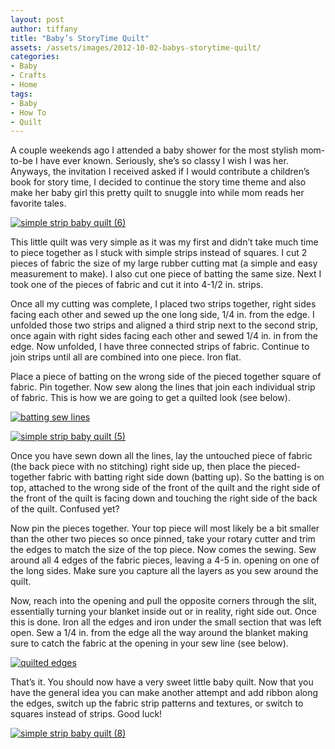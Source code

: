 ```yaml
---
layout: post
author: tiffany
title: "Baby’s StoryTime Quilt"
assets: /assets/images/2012-10-02-babys-storytime-quilt/
categories: 
- Baby
- Crafts
- Home
tags: 
- Baby
- How To
- Quilt
---
```


A couple weekends ago I attended a baby shower for the most stylish mom-to-be I have ever known. Seriously, she’s so classy I wish I was her. Anyways, the invitation I received asked if I would contribute a children’s book for story time, I decided to continue the story time theme and also make her baby girl this pretty quilt to snuggle into while mom reads her favorite tales.

[![](jekyll_uploads/2012/10/simple-strip-baby-quilt-6-575x382.jpg "simple strip baby quilt (6)")](http://www.sweetpeonies.com/2012/10/babys-storytime-quilt/simple-strip-baby-quilt-6/)

This little quilt was very simple as it was my first and didn’t take much time to piece together as I stuck with simple strips instead of squares. I cut 2 pieces of fabric the size of my large rubber cutting mat (a simple and easy measurement to make). I also cut one piece of batting the same size. Next I took one of the pieces of fabric and cut it into 4-1/2 in. strips.

Once all my cutting was complete, I placed two strips together, right sides facing each other and sewed up the one long side, 1/4 in. from the edge. I unfolded those two strips and aligned a third strip next to the second strip, once again with right sides facing each other and sewed 1/4 in. in from the edge. Now unfolded, I have three connected strips of fabric. Continue to join strips until all are combined into one piece. Iron flat.

Place a piece of batting on the wrong side of the pieced together square of fabric. Pin together. Now sew along the lines that join each individual strip of fabric. This is how we are going to get a quilted look (see below).

[![batting sew lines](jekyll_uploads/2012/10/simple-strip-baby-quilt-4-575x382.jpg "simple strip baby quilt (4)")](http://www.sweetpeonies.com/2012/10/babys-storytime-quilt/simple-strip-baby-quilt-4/)

[![](jekyll_uploads/2012/10/simple-strip-baby-quilt-5-575x382.jpg "simple strip baby quilt (5)")](http://www.sweetpeonies.com/2012/10/babys-storytime-quilt/simple-strip-baby-quilt-5/)

Once you have sewn down all the lines, lay the untouched piece of fabric (the back piece with no stitching) right side up, then place the pieced-together fabric with batting right side down (batting up). So the batting is on top, attached to the wrong side of the front of the quilt and the right side of the front of the quilt is facing down and touching the right side of the back of the quilt. Confused yet?

Now pin the pieces together. Your top piece will most likely be a bit smaller than the other two pieces so once pinned, take your rotary cutter and trim the edges to match the size of the top piece. Now comes the sewing. Sew around all 4 edges of the fabric pieces, leaving a 4-5 in. opening on one of the long sides. Make sure you capture all the layers as you sew around the quilt.

Now, reach into the opening and pull the opposite corners through the slit, essentially turning your blanket inside out or in reality, right side out. Once this is done. Iron all the edges and iron under the small section that was left open. Sew a 1/4 in. from the edge all the way around the blanket making sure to catch the fabric at the opening in your sew line (see below).

[![quilted edges](jekyll_uploads/2012/10/simple-strip-baby-quilt-1-575x373.jpg "simple strip baby quilt (1)")](http://www.sweetpeonies.com/2012/10/babys-storytime-quilt/simple-strip-baby-quilt-1/)

That’s it. You should now have a very sweet little baby quilt. Now that you have the general idea you can make another attempt and add ribbon along the edges, switch up the fabric strip patterns and textures, or switch to squares instead of strips. Good luck!

[![](jekyll_uploads/2012/10/simple-strip-baby-quilt-8-575x382.jpg "simple strip baby quilt (8)")](http://www.sweetpeonies.com/2012/10/babys-storytime-quilt/simple-strip-baby-quilt-8/)